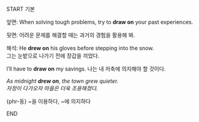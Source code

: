 START
기본

앞면:
When solving tough problems, try to **draw on** your past experiences.

뒷면:
어려운 문제를 해결할 때는 과거의 경험을 활용해 봐.

해석:
He **drew on** his gloves before stepping into the snow.  
그는 눈밭으로 나가기 전에 장갑을 끼었다.  

I’ll have to **draw on** my savings. 
나는 내 저축에 의지해야 할 것이다.

*As midnight **drew on**, the town grew quieter.*  
*자정이 다가오자 마을은 더욱 조용해졌다.*  

{phr-동} ~을 이용하다, ~에 의지하다
<!--ID: 1744879767531-->
END